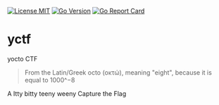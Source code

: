 [![License MIT](https://img.shields.io/github/license/tonyskapunk/yctf?style=plastic)](https://github.com/tonyskapunk/yctf/blob/main/LICENSE)
[![Go Version](https://img.shields.io/github/go-mod/go-version/tonyskapunk/yctf?style=plastic)](https://github.com/tonyskapunk/yctf/)
[![Go Report Card](https://goreportcard.com/badge/github.com/tonyskapunk/yctf)](https://goreportcard.com/report/github.com/tonyskapunk/yctf)

# yctf
yocto CTF

> From the Latin/Greek octo (οκτώ), meaning "eight", because it is equal to 1000^−8

A Itty bitty teeny weeny Capture the Flag
